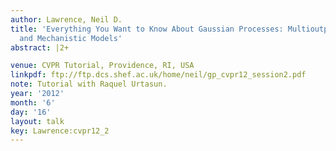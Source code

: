 ```yaml
---
author: Lawrence, Neil D.
title: 'Everything You Want to Know About Gaussian Processes: Multioutput Covariances
  and Mechanistic Models'
abstract: |2+

venue: CVPR Tutorial, Providence, RI, USA
linkpdf: ftp://ftp.dcs.shef.ac.uk/home/neil/gp_cvpr12_session2.pdf
note: Tutorial with Raquel Urtasun.
year: '2012'
month: '6'
day: '16'
layout: talk
key: Lawrence:cvpr12_2
---
```

